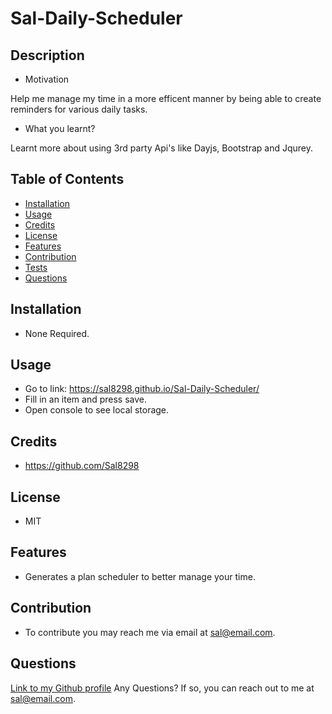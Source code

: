 # Sal-Daily-Scheduler
## Description
  - Motivation

  Help me manage my time in a more efficent manner by being able to create reminders for various daily tasks.
  
  - What you learnt?

  Learnt more about using  3rd party Api's like Dayjs, Bootstrap and Jqurey.

  ## Table of Contents
  - [Installation](#Installation)
  - [Usage](#Usage)
  - [Credits](#Credits)
  - [License](#License)
  - [Features](#Features)
  - [Contribution](#Contribution)
  - [Tests](#Tests)
  - [Questions](#Questions)

  ## Installation
  * None Required.

  ## Usage
  * Go to link: https://sal8298.github.io/Sal-Daily-Scheduler/
  * Fill in an item and press save.
  * Open console to see local storage.


  ## Credits
  * https://github.com/Sal8298

  ## License
  * MIT

  ## Features
  * Generates a plan scheduler to better manage your time.

  ## Contribution
  
  * To contribute you may reach me via email at sal@email.com.

  ## Questions
  [Link to my Github profile](https://github.com/Sal8298)
  Any Questions? If so, you can reach out to me at sal@email.com.
